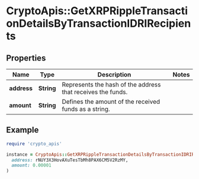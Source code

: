 # CryptoApis::GetXRPRippleTransactionDetailsByTransactionIDRIRecipients

## Properties

| Name | Type | Description | Notes |
| ---- | ---- | ----------- | ----- |
| **address** | **String** | Represents the hash of the address that receives the funds. |  |
| **amount** | **String** | Defines the amount of the received funds as a string. |  |

## Example

```ruby
require 'crypto_apis'

instance = CryptoApis::GetXRPRippleTransactionDetailsByTransactionIDRIRecipients.new(
  address: rNUY3X3HovAXuTesTbMh8PAX6CM5V2RzMY,
  amount: 0.00001
)
```

